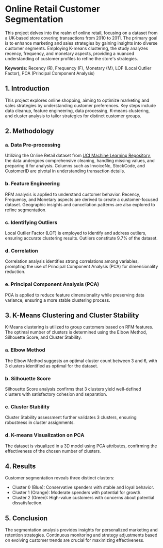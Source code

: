 # Online Retail Customer Segmentation

This project delves into the realm of online retail, focusing on a dataset from a UK-based store covering transactions from 2010 to 2011. The primary goal is to enhance marketing and sales strategies by gaining insights into diverse customer segments. Employing K-means clustering, the study analyzes recency, frequency, and monetary aspects, providing a nuanced understanding of customer profiles to refine the store's strategies.

**Keywords:** Recency (R), Frequency (F), Monetary (M), LOF (Local Outlier Factor), PCA (Principal Component Analysis)

## 1. Introduction

This project explores online shopping, aiming to optimize marketing and sales strategies by understanding customer preferences. Key steps include data cleanup, feature engineering, data processing, K-means clustering, and cluster analysis to tailor strategies for distinct customer groups.

## 2. Methodology

### a. Data Pre-processing

Utilizing the Online Retail dataset from [UCI Machine Learning Repository](https://archive.ics.uci.edu/dataset/352/online+retail), the data undergoes comprehensive cleaning, handling missing values, and preparing it for analysis. Columns such as InvoiceNo, StockCode, and CustomerID are pivotal in understanding transaction details.

### b. Feature Engineering

RFM analysis is applied to understand customer behavior. Recency, Frequency, and Monetary aspects are derived to create a customer-focused dataset. Geographic insights and cancellation patterns are also explored to refine segmentation.

### c. Identifying Outliers

Local Outlier Factor (LOF) is employed to identify and address outliers, ensuring accurate clustering results. Outliers constitute 9.7% of the dataset.

### d. Correlation

Correlation analysis identifies strong correlations among variables, prompting the use of Principal Component Analysis (PCA) for dimensionality reduction.

### e. Principal Component Analysis (PCA)

PCA is applied to reduce feature dimensionality while preserving data variance, ensuring a more stable clustering process.

## 3. K-Means Clustering and Cluster Stability

K-Means clustering is utilized to group customers based on RFM features. The optimal number of clusters is determined using the Elbow Method, Silhouette Score, and Cluster Stability.

### a. Elbow Method

The Elbow Method suggests an optimal cluster count between 3 and 6, with 3 clusters identified as optimal for the dataset.

### b. Silhouette Score

Silhouette Score analysis confirms that 3 clusters yield well-defined clusters with satisfactory cohesion and separation.

### c. Cluster Stability

Cluster Stability assessment further validates 3 clusters, ensuring robustness in cluster assignments.

### d. K-means Visualization on PCA

The dataset is visualized in a 3D model using PCA attributes, confirming the effectiveness of the chosen number of clusters.

## 4. Results

Customer segmentation reveals three distinct clusters:

- Cluster 0 (Blue): Conservative spenders with stable and loyal behavior.
- Cluster 1 (Orange): Moderate spenders with potential for growth.
- Cluster 2 (Green): High-value customers with concerns about potential dissatisfaction.

## 5. Conclusion

The segmentation analysis provides insights for personalized marketing and retention strategies. Continuous monitoring and strategy adjustments based on evolving customer trends are crucial for maximizing effectiveness.
